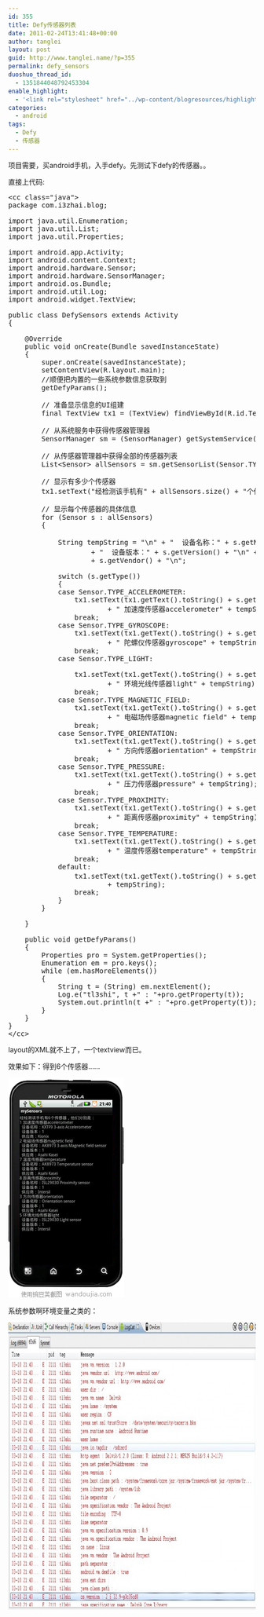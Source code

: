```yaml
---
id: 355
title: Defy传感器列表
date: 2011-02-24T13:41:48+00:00
author: tanglei
layout: post
guid: http://www.tanglei.name/?p=355
permalink: defy_sensors
duoshuo_thread_id:
  - 1351844048792453304
enable_highlight:
  - '<link rel="stylesheet" href="../wp-content/blogresources/highlightconfig/highlight.default.min.css"><script src="../wp-content/blogresources/highlightconfig/jquery-2.1.4.min.js"></script><script src="../wp-content/blogresources/highlightconfig/enable_highlight.js"></script>'
categories:
  - android
tags:
  - Defy
  - 传感器
---
```

项目需要，买android手机，入手defy。先测试下defy的传感器。。

直接上代码:

<pre>&lt;cc class="java">
package com.i3zhai.blog;

import java.util.Enumeration;
import java.util.List;
import java.util.Properties;

import android.app.Activity;
import android.content.Context;
import android.hardware.Sensor;
import android.hardware.SensorManager;
import android.os.Bundle;
import android.util.Log;
import android.widget.TextView;

public class DefySensors extends Activity
{

	@Override
	public void onCreate(Bundle savedInstanceState)
	{
		super.onCreate(savedInstanceState);
		setContentView(R.layout.main);
		//顺便把内置的一些系统参数信息获取到
		getDefyParams();
		
		// 准备显示信息的UI组建
		final TextView tx1 = (TextView) findViewById(R.id.TextView01);

		// 从系统服务中获得传感器管理器
		SensorManager sm = (SensorManager) getSystemService(Context.SENSOR_SERVICE);

		// 从传感器管理器中获得全部的传感器列表
		List&lt;Sensor> allSensors = sm.getSensorList(Sensor.TYPE_ALL);

		// 显示有多少个传感器
		tx1.setText("经检测该手机有" + allSensors.size() + "个传感器，他们分别是：\n");

		// 显示每个传感器的具体信息
		for (Sensor s : allSensors)
		{

			String tempString = "\n" + "  设备名称：" + s.getName() + "\n"
					+ "  设备版本：" + s.getVersion() + "\n" + "  供应商："
					+ s.getVendor() + "\n";

			switch (s.getType())
			{
			case Sensor.TYPE_ACCELEROMETER:
				tx1.setText(tx1.getText().toString() + s.getType()
						+ " 加速度传感器accelerometer" + tempString);
				break;
			case Sensor.TYPE_GYROSCOPE:
				tx1.setText(tx1.getText().toString() + s.getType()
						+ " 陀螺仪传感器gyroscope" + tempString);
				break;
			case Sensor.TYPE_LIGHT:

				tx1.setText(tx1.getText().toString() + s.getType()
						+ " 环境光线传感器light" + tempString);
				break;
			case Sensor.TYPE_MAGNETIC_FIELD:
				tx1.setText(tx1.getText().toString() + s.getType()
						+ " 电磁场传感器magnetic field" + tempString);
				break;
			case Sensor.TYPE_ORIENTATION:
				tx1.setText(tx1.getText().toString() + s.getType()
						+ " 方向传感器orientation" + tempString);
				break;
			case Sensor.TYPE_PRESSURE:
				tx1.setText(tx1.getText().toString() + s.getType()
						+ " 压力传感器pressure" + tempString);
				break;
			case Sensor.TYPE_PROXIMITY:
				tx1.setText(tx1.getText().toString() + s.getType()
						+ " 距离传感器proximity" + tempString);
				break;
			case Sensor.TYPE_TEMPERATURE:
				tx1.setText(tx1.getText().toString() + s.getType()
						+ " 温度传感器temperature" + tempString);
				break;
			default:
				tx1.setText(tx1.getText().toString() + s.getType() + " 未知传感器"
						+ tempString);
				break;
			}
		}

	}
	
	public void getDefyParams()
	{
		Properties pro = System.getProperties();
		Enumeration em = pro.keys();
		while (em.hasMoreElements())
		{
			String t = (String) em.nextElement();
			Log.e("tl3shi", t +" : "+pro.getProperty(t));
			System.out.println(t +" : "+pro.getProperty(t));
		}
	}
}
&lt;/cc></pre>

layout的XML就不上了，一个textview而已。
  
效果如下：得到6个传感器……
  
[<img src="/wp-content/uploads/2011/03/defy_sensors.png" alt="" title="defy_sensors" width="236" height="447" class="aligncenter size-full wp-image-356" />](/wp-content/uploads/2011/03/defy_sensors.png)
  

  
系统参数啊环境变量之类的：
  
[<img src="/wp-content/uploads/2011/02/defy_envir-1024x585.jpg" alt="" title="defy_envir" width="1024" height="585" class="aligncenter size-large wp-image-361" />](/wp-content/uploads/2011/02/defy_envir.jpg)
